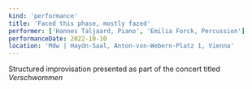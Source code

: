 ```yaml
---
kind: 'performance'
title: 'Faced this phase, mostly fazed'
performer: ['Hannes Taljaard, Piano', 'Emilia Forck, Percussion']
performanceDate: 2022-10-10
location: 'Mdw | Haydn-Saal, Anton-von-Webern-Platz 1, Vienna'
---
```

Structured improvisation presented as part of the concert titled *Verschwommen*
